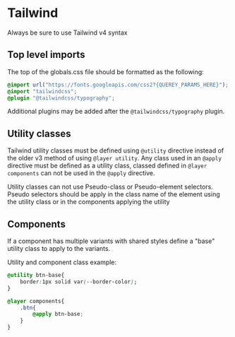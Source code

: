 # Tailwind
Always be sure to use Tailwind v4 syntax

## Top level imports
The top of the globals.css file should be formatted as the following:
``` css
@import url("https://fonts.googleapis.com/css2?{QUEREY_PARAMS_HERE}");
@import "tailwindcss";
@plugin "@tailwindcss/typography";
```

Additional plugins may be added after the `@tailwindcss/typography` plugin.

## Utility classes
Tailwind utility classes must be defined using `@utility` directive instead of the older v3 method
of using `@layer utility`. Any class used in an `@apply` directive must be defined as a utility
class, classed defined in `@layer components` can not be used in the `@apply` directive.

Utility classes can not use Pseudo-class or Pseudo-element selectors. Pseudo selectors should be
apply in the class name of the element using the utility class or in the components applying the
utility

## Components
If a component has multiple variants with shared styles define a "base" utility class to apply to
the variants.

Utility and component class example:
``` css
@utility btn-base{
    border:1px solid var(--border-color);
}

@layer components{
    .btn{
        @apply btn-base;
    }
}
```